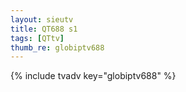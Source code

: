 ```yaml
--- 
layout: sieutv
title: QT688 s1
tags: [QTtv]
thumb_re: globiptv688
---
```

{% include tvadv key="globiptv688" %} 
